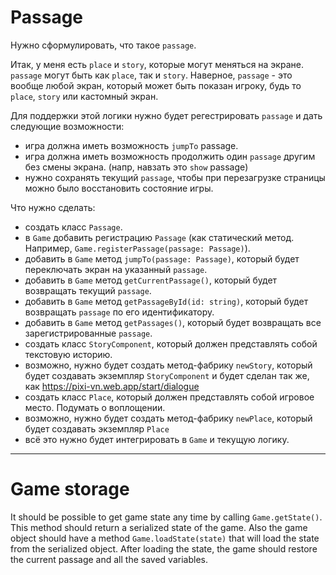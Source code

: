# Passage

Нужно сформулировать, что такое `passage`.

Итак, у меня есть `place` и `story`, которые могут меняться на экране.
`passage` могут быть как `place`, так и `story`.
Наверное, `passage` - это вообще любой экран, который может быть показан игроку, будь то `place`, `story` или кастомный экран.

Для поддержки этой логики нужно будет регестрировать `passage` и дать следующие возможности:
- игра должна иметь возможность `jumpTo` passage.
- игра должна иметь возможность продолжить один `passage` другим без смены экрана. (напр, навзать это `show` passage)
- нужно сохранять текущий `passage`, чтобы при перезагрузке страницы можно было восстановить состояние игры.

Что нужно сделать:
- создать класс `Passage`.
- в `Game` добавить регистрацию `Passage` (как статический метод. Например, `Game.registerPassage(passage: Passage)`).
- добавить в `Game` метод `jumpTo(passage: Passage)`, который будет переключать экран на указанный `passage`.
- добавить в `Game` метод `getCurrentPassage()`, который будет возвращать текущий `passage`.
- добавить в `Game` метод `getPassageById(id: string)`, который будет возвращать `passage` по его идентификатору.
- добавить в `Game` метод `getPassages()`, который будет возвращать все зарегистрированные `passage`.
- создать класс `StoryComponent`, который должен представлять собой текстовую историю.
- возможно, нужно будет создать метод-фабрику `newStory`, который будет создавать экземпляр `StoryComponent` и будет сделан так же, как https://pixi-vn.web.app/start/dialogue
- создать класс `Place`, который должен представлять собой игровое место. Подумать о воплощении.
- возможно, нужно будет создать метод-фабрику `newPlace`, который будет создавать экземпляр `Place`
- всё это нужно будет интегрировать в `Game` и текущую логику.

---

# Game storage

It should be possible to get game state any time by calling `Game.getState()`. This method should return a serialized state of the game.
Also the game object should have a method `Game.loadState(state)` that will load the state from the serialized object.
After loading the state, the game should restore the current passage and all the saved variables.
